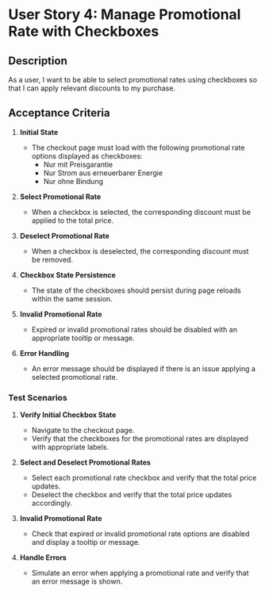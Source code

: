 # User Story 4: Manage Promotional Rate with Checkboxes

## Description
As a user, I want to be able to select promotional rates using checkboxes so that I can apply relevant discounts to my purchase.

## Acceptance Criteria

1. **Initial State**
   - The checkout page must load with the following promotional rate options displayed as checkboxes:
     - Nur mit Preisgarantie
     - Nur Strom aus erneuerbarer Energie
     - Nur ohne Bindung

2. **Select Promotional Rate**
   - When a checkbox is selected, the corresponding discount must be applied to the total price.

3. **Deselect Promotional Rate**
   - When a checkbox is deselected, the corresponding discount must be removed.

4. **Checkbox State Persistence**
   - The state of the checkboxes should persist during page reloads within the same session.

5. **Invalid Promotional Rate**
   - Expired or invalid promotional rates should be disabled with an appropriate tooltip or message.

6. **Error Handling**
   - An error message should be displayed if there is an issue applying a selected promotional rate.

### Test Scenarios

1. **Verify Initial Checkbox State**
   - Navigate to the checkout page.
   - Verify that the checkboxes for the promotional rates are displayed with appropriate labels.

2. **Select and Deselect Promotional Rates**
   - Select each promotional rate checkbox and verify that the total price updates.
   - Deselect the checkbox and verify that the total price updates accordingly.

3. **Invalid Promotional Rate**
   - Check that expired or invalid promotional rate options are disabled and display a tooltip or message.

4. **Handle Errors**
   - Simulate an error when applying a promotional rate and verify that an error message is shown.